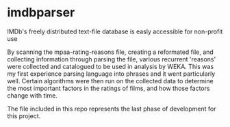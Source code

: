 # imdbparser

IMDb's freely distributed text-file database is easly accessible for non-profit use

By scanning the mpaa-rating-reasons file, creating a reformated file, and collecting information
through parsing the file, various recurrent 'reasons' were collected and catalogued to be used in
analysis by WEKA. This was my first experience parsing language into phrases and it went particularly 
well. Certain algorithms were then run on the collected data to determine the most important factors 
in the ratings of films, and how those factors change with time.

The file included in this repo represents the last phase of development for this project.
